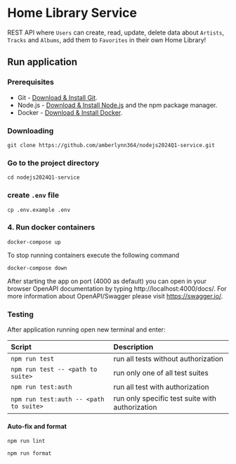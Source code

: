 # Home Library Service

REST API where `Users` can create, read, update, delete data about `Artists`, `Tracks` and `Albums`, add them to `Favorites` in their own Home Library!

## Run application

### Prerequisites

- Git - [Download & Install Git](https://git-scm.com/downloads).
- Node.js - [Download & Install Node.js](https://nodejs.org/en/download/) and the npm package manager.
- Docker - [Download & Install Docker](https://docs.docker.com/get-docker/).

### Downloading

```
git clone https://github.com/amberlynn364/nodejs2024Q1-service.git
```

### Go to the project directory

```
cd nodejs2024Q1-service
```

### create `.env` file

```
cp .env.example .env
```

### 4. Run docker containers
```
docker-compose up
```

To stop running containers execute the following command

```
docker-compose down
```

After starting the app on port (4000 as default) you can open
in your browser OpenAPI documentation by typing http://localhost:4000/docs/.
For more information about OpenAPI/Swagger please visit https://swagger.io/.

### Testing

After application running open new terminal and enter:

| Script                                 | Description                                     |
| :------------------------------------- | :---------------------------------------------- |
| `npm run test`                         | run all tests without authorization             |
| `npm run test -- <path to suite>`      | run only one of all test suites                 |
| `npm run test:auth`                    | run all test with authorization                 |
| `npm run test:auth -- <path to suite>` | run only specific test suite with authorization |

#### Auto-fix and format

```
npm run lint
```

```
npm run format
```
